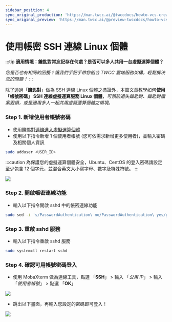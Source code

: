 ```yaml
---
sidebar_position: 4
sync_original_production: 'https://man.twcc.ai/@twccdocs/howto-vcs-create-usr-linux-zh' 
sync_original_preview: 'https://man.twcc.ai/@preview-twccdocs/howto-vcs-create-usr-linux-zh' 
---
```


# 使用帳密 SSH 連線 Linux 個體

:::tip **適用情境：鑰匙對常忘記存在何處？是否可以多人共用一台虛擬運算個體？**

*您是否也有相同的困擾？讓我們手把手帶您組合 TWCC 雲端服務架構，輕鬆解決您的問題！*
:::


除了透過「**鑰匙對**」做為 SSH 連線 Linux 個體之憑證外，本篇文章教學如何**使用「帳號密碼」 SSH 連線虛擬運算服務 Linux 個體**，*可預防遺失鑰匙對、鑰匙對檔案毀損，或是適用多人一起共用虛擬運算個體之情境*。


### Step 1. 新增使用者帳號密碼

- 使用鑰匙對[連線進入虛擬運算個體](https://man.twcc.ai/@twccdocs/vcs-guide-connect-to-linux-from-windows-zh)
- 使用以下指令新增 1 個使用者帳號 (您可依需求新增更多使用者)，並輸入密碼及相關個人資訊

```bash
sudo adduser <USER_ID>
```

:::caution
為保護您的虛擬運算個體安全，Ubuntu、CentOS 的登入密碼請設定至少包含 12 個字元，並混合英文大小寫字母、數字及特殊符號。
:::

![](https://cos.twcc.ai/SYS-MANUAL/uploads/upload_5c07b26965922b473cc5ea6d8adda121.png)


### Step 2. 開啟帳密連線功能

- 輸入以下指令開啟 sshd 中的帳密連線功能

```bash
sudo sed -i 's/PasswordAuthentication\ no/PasswordAuthentication\ yes/g' /etc/ssh/sshd_config
```


### Step 3. 重啟 sshd 服務

- 輸入以下指令重啟 sshd 服務

```bash
sudo systemctl restart sshd
```

### Step 4. 確認可用帳號密碼登入

- 使用 MobaXterm 做為連線工具，點選 「**SSH**」 > 輸入 「*公用 IP*」 > 輸入 「*使用者帳號*」 > 點選  「**OK**」

![](https://cos.twcc.ai/SYS-MANUAL/uploads/upload_6e8b4c94c4b6537e5c57d23062335baa.png)

- 跳出以下畫面，再輸入您設定的密碼即可登入！

![](https://cos.twcc.ai/SYS-MANUAL/uploads/upload_9711b273491092fd4016073a2d89be75.png)